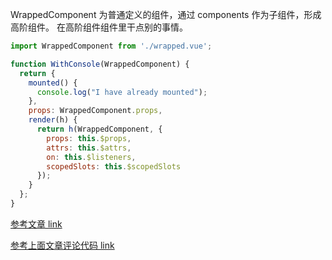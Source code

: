 WrappedComponent 为普通定义的组件，通过 components 作为子组件，形成高阶组件。
在高阶组件组件里干点别的事情。
```js
import WrappedComponent from './wrapped.vue';

function WithConsole(WrappedComponent) {
  return {
    mounted() {
      console.log("I have already mounted");
    },
    props: WrappedComponent.props,
    render(h) {
      return h(WrappedComponent, {
        props: this.$props,
        attrs: this.$attrs,
        on: this.$listeners,
        scopedSlots: this.$scopedSlots
      });
    }
  };
}
```
[参考文章 link ](http://hcysun.me/2018/01/05/%E6%8E%A2%E7%B4%A2Vue%E9%AB%98%E9%98%B6%E7%BB%84%E4%BB%B6/)

[参考上面文章评论代码 link ](https://codesandbox.io/s/712pmvqy66)